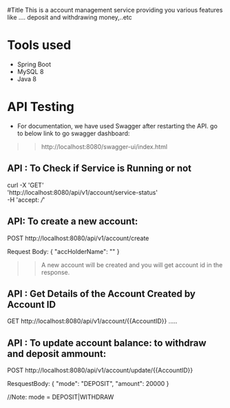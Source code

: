 

#Title 
This is a account management service providing you various features like
.... deposit and withdrawing money,..etc


# Tools used
- Spring Boot
- MySQL 8
- Java 8



# API Testing
- For documentation, we have used Swagger after restarting the API.
go to below link to go swagger dashboard:
>> http://localhost:8080/swagger-ui/index.html

## API : To Check if Service is Running or not
curl -X 'GET' \
  'http://localhost:8080/api/v1/account/service-status' \
  -H 'accept: */*'
  
  
## API: To create a new account:
 POST http://localhost:8080/api/v1/account/create
 
 Request Body:
 {
  "accHolderName": "<Any Account Holder Name>"
}
>> A new account will be created and you will get account id in the response.

## API : Get Details of the Account Created by Account ID

GET http://localhost:8080/api/v1/account/{{AccountID}}
.....

## API : To update account balance: to withdraw and deposit ammount:
POST http://localhost:8080/api/v1/account/update/{{AccountID}}

ResquestBody:
{
  "mode": "DEPOSIT",
  "amount": 20000
}

//Note: mode = DEPOSIT|WITHDRAW


 
